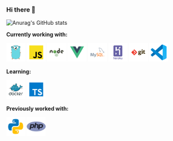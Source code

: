 ### Hi there 👋

[comment]: ![](https://media1.tenor.com/images/00c748542b64cc4fb7042016d30127a9/tenor.gif?itemid=21591225)  
![Anurag's GitHub stats](https://github-readme-stats.vercel.app/api?username=RNCAT&show_icons=true)

**Currently working with:**

<a href="https://golang.org/" title="Golang"><img src="icons/programming/go.svg" width="50" /></a>
<a href="https://en.wikipedia.org/wiki/JavaScript" title="JavaScript"><img src="icons/programming/javascript.svg" width="50" /></a>
<a href="https://nodejs.org/" title="Node.js"><img src="icons/frameworks/nodejs.svg" width="50" /></a>
<a href="https://vuejs.org/" title="Vue.js"><img src="icons/frameworks/vuejs.svg" width="50" /></a>
<a href="https://www.mysql.com/" title="MySQL"><img src="icons/databases/mysql.svg" width="50" /></a>
<a href="https://www.heroku.com/" title="Heroku"><img src="icons/cloud/heroku.svg" width="50" /></a>
<a href="https://git-scm.com/" title="Git"><img src="icons/others/git.svg" width="50" /></a>
<a href="https://code.visualstudio.com/" title="Visual Studio Code"><img src="icons/editors/vscode.svg" width="50" /></a>

**Learning:**

<a href="https://www.docker.com/" title="Docker"><img src="icons/cloud/docker.svg" width="50" /></a>
<a href="https://www.typescriptlang.org/" title="TypeScript"><img src="icons/programming/typescript.svg" width="50" /></a>
<!-- <a href="https://www.mongodb.com/" title="MongoDB"><img src="icons/databases/mongodb.svg" width="70" /></a>
<a href="https://www.postgresql.org/" title="PostgreSQL"><img src="icons/databases/postgresql.svg" width="50" /></a>
<a href="https://aws.amazon.com/" title="AWS"><img src="icons/cloud/amazon.svg" width="50" /></a>
<a href="https://firebase.google.com/" title="Firebase"><img src="icons/cloud/firebase.svg" width="50" /></a> -->

**Previously worked with:**

<a href="https://www.python.org/" title="Python"><img src="icons/programming/python.svg" width="50" /></a>
<a href="https://www.php.net/" title="PHP"><img src="icons/programming/php.png" width="50" /></a>
